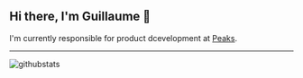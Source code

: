 ## Hi there, I'm Guillaume 👋

I'm currently responsible for product dcevelopment at [Peaks](https://www.peaks.com/).

---

![githubstats](https://github-readme-stats.vercel.app/api?username=khezen&show_icons=true&count_private=true&include_all_commits=true&hide_border=true")


<!--
**khezen/khezen** is a ✨ _special_ ✨ repository because its `README.md` (this file) appears on your GitHub profile.

Here are some ideas to get you started:

- 🔭 I’m currently working on ...
- 🌱 I’m currently learning ...
- 👯 I’m looking to collaborate on ...
- 🤔 I’m looking for help with ...
- 💬 Ask me about ...
- 📫 How to reach me: ...
- 😄 Pronouns: ...
- ⚡ Fun fact: ...
-->
